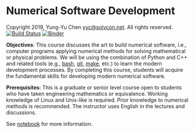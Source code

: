 # Numerical Software Development

Copyright 2019, Yung-Yu Chen <yyc@solvcon.net>.  All rights reserved.
[![Build Status](https://travis-ci.com/yungyuc/nsd.svg?branch=master)](https://travis-ci.com/yungyuc/nsd)
[![Binder](https://mybinder.org/badge_logo.svg)](https://mybinder.org/v2/gh/yungyuc/nsd/master)

**Objectives**: This course discusses the art to build numerical software, i.e.,
computer programs applying numerical methods for solving mathematical or
physical problems.  We will be using the combination of Python and C++ and
related tools (e.g., [bash](https://www.gnu.org/software/bash/),
[git](https://git-scm.com), [make](https://www.gnu.org/software/make/), etc.)
to learn the modern development processes.  By completing this course, students
will acquire the fundamental skills for developing modern numerical software.

**Prerequisites**: This is a graduate or senior level course open to students
who have taken engineering mathematics or equivalence.  Working knowledge of
Linux and Unix-like is required.  Prior knowledge to numerical methods is
recommended.  The instructor uses English in the lectures and discussions.

See [notebook](notebook/index.ipynb) for more information.
